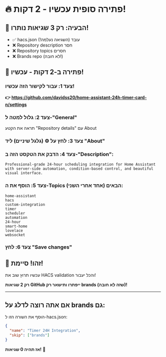 # 🔥 פתירה סופית עכשיו - 2 דקות!

## 🎯 הבעיה: רק 3 שגיאות נותרו!
- ✅ hacs.json עובד (השגיאה נעלמה!)
- ❌ Repository description חסר
- ❌ Repository topics חסרים  
- ❌ Brands repo (לא חובה!)

## 🚀 פתירה ב-2 דקות - עכשיו!

### צעד 1: עבור לקישור הזה עכשיו!
**👉 https://github.com/davidss20/home-assistant-24h-timer-card-n/settings**

### צעד 2: גלול למטה ל-"General" 
תראה את הקטע "Repository details" עם About

### צעד 3: לחץ על ⚙️ (גלגל שיניים) ליד "About"

### צעד 4: הדבק את הטקסט הזה ב-"Description":
```
Professional-grade 24-hour scheduling integration for Home Assistant with server-side automation, condition-based control, and beautiful visual interface.
```

### צעד 5: הוסף את ה-Topics הבאים (אחד אחרי השני):
```
home-assistant
hacs
custom-integration
timer
scheduler
automation
24-hour
smart-home
lovelace
websocket
```

### צעד 6: לחץ "Save changes"

## 🎉 זהו! סיימת!

עכשיו תרוץ שוב את HACS validation והכל יעבור!

**רק 2 שגיאות GitHub ייפתרו ותישאר רק brands (שזה לא חובה)!**

---

## אם אתה רוצה לדלג על brands גם:
הוסף את השורה הזו ל-hacs.json:
```json
{
  "name": "Timer 24H Integration",
  "skip": ["brands"]
}
```

**אז תהיה 0 שגיאות!** 🚀
